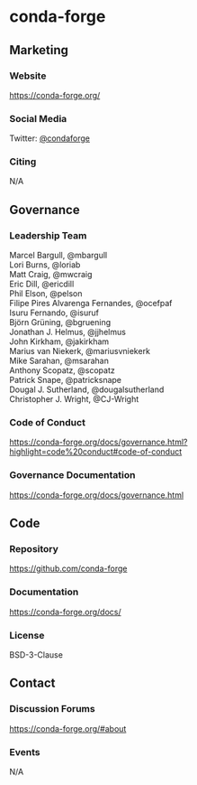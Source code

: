 # conda-forge

## Marketing

### Website
https://conda-forge.org/

### Social Media
Twitter: [@condaforge](https://twitter.com/condaforge)

### Citing
N/A

## Governance

### Leadership Team
Marcel Bargull, @mbargull  
Lori Burns, @loriab  
Matt Craig, @mwcraig  
Eric Dill, @ericdill  
Phil Elson, @pelson  
Filipe Pires Alvarenga Fernandes, @ocefpaf  
Isuru Fernando, @isuruf  
Björn Grüning, @bgruening  
Jonathan J. Helmus, @jjhelmus  
John Kirkham, @jakirkham  
Marius van Niekerk, @mariusvniekerk  
Mike Sarahan, @msarahan  
Anthony Scopatz, @scopatz  
Patrick Snape, @patricksnape  
Dougal J. Sutherland, @dougalsutherland  
Christopher J. Wright, @CJ-Wright  


### Code of Conduct
https://conda-forge.org/docs/governance.html?highlight=code%20conduct#code-of-conduct

### Governance Documentation
https://conda-forge.org/docs/governance.html

## Code

### Repository
https://github.com/conda-forge

### Documentation
https://conda-forge.org/docs/

### License
BSD-3-Clause

## Contact

### Discussion Forums
https://conda-forge.org/#about

### Events
N/A
